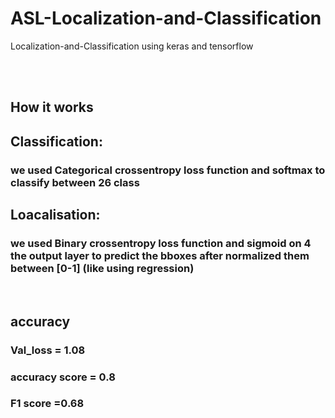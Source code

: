 # ASL-Localization-and-Classification
Localization-and-Classification using keras and tensorflow

<br>
<br>



## How it works
## Classification:
### we used Categorical crossentropy loss function and softmax to classify between 26 class
## Loacalisation: 
### we used Binary crossentropy loss function and sigmoid on 4 the output layer to predict the bboxes after normalized them between [0-1] (like using regression)
<br>

## accuracy
### Val_loss  = 1.08
### accuracy score = 0.8 
### F1 score =0.68


